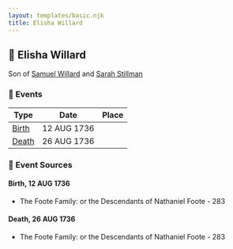 ```yaml
---
layout: templates/basic.njk
title: Elisha Willard
---
```

## 🔵 Elisha Willard

Son of [Samuel Willard](/people/1/12362566) and [Sarah Stillman](/people/9/9722974)

### 📆 Events

Type | Date | Place
------ | ------ | ------
[Birth](#event-b69fe2b8-22fe-418b-b74f-c96fc7cf7bac) | 12 AUG 1736 |
[Death](#event-27387f32-60b2-4cad-9f22-c953d215df84) | 26 AUG 1736 |

### 📰 Event Sources

#### <a id="event-b69fe2b8-22fe-418b-b74f-c96fc7cf7bac"></a> Birth, 12 AUG 1736
* The Foote Family: or the Descendants of Nathaniel Foote  - 283

#### <a id="event-27387f32-60b2-4cad-9f22-c953d215df84"></a> Death, 26 AUG 1736
* The Foote Family: or the Descendants of Nathaniel Foote  - 283